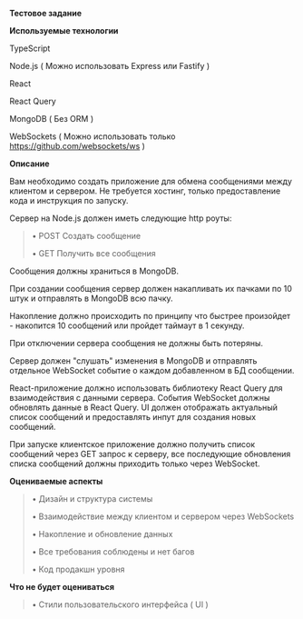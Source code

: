 **Тестовое задание**

**Используемые технологии**

TypeScript

Node.js ( Можно использовать Express или Fastify )

React

React Query

MongoDB ( Без ORM )

WebSockets ( Можно использовать только https://github.com/websockets/ws
)

**Описание**

Вам необходимо создать приложение для обмена сообщениями между клиентом
и сервером. Не требуется хостинг, только предоставление кода и
инструкция по запуску.

Сервер на Node.js должен иметь следующие http роуты:

> • POST Создать сообщение
>
> • GET Получить все сообщения

Сообщения должны храниться в MongoDB.

При создании сообщения сервер должен накапливать их пачками по 10 штук и
отправлять в MongoDB всю пачку.

Накопление должно происходить по принципу что быстрее произойдет -
накопится 10 сообщений или пройдет таймаут в 1 секунду.

При отключении сервера сообщения не должны быть потеряны.

Сервер должен "слушать" изменения в MongoDB и отправлять отдельное
WebSocket событие о каждом добавленном в БД сообщении.

React-приложение должно использовать библиотеку React Query для
взаимодействия с данными сервера. События WebSocket должны обновлять
данные в React Query. UI должен отображать актуальный список сообщений и
предоставлять инпут для создания новых сообщений.

При запуске клиентское приложение должно получить список сообщений через
GET запрос к серверу, все последующие обновления списка сообщений должны
приходить только через WebSocket.

**Оцениваемые аспекты**

> • Дизайн и структура системы
>
> • Взаимодействие между клиентом и сервером через WebSockets
>
> • Накопление и обновление данных
>
> • Все требования соблюдены и нет багов
>
> • Код продакшн уровня

**Что не будет оцениваться**

> • Стили пользовательского интерфейса ( UI )
